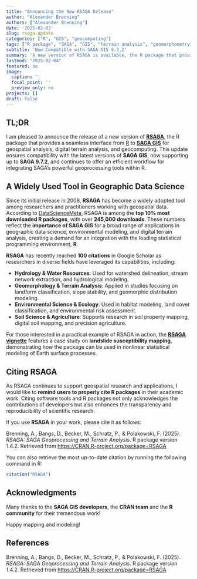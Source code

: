 ```yaml
---
title: "Announcing the New RSAGA Release"
author: "Alexander Brenning"
authors: ["Alexander Brenning"]
date: '2025-02-03'
slug: rsaga-update
categories: ["R", "GIS", "geocomputing"]
tags: ["R package", "SAGA", "GIS", "terrain analysis", "geomorphometry", "geocomputation", "open-source software"]
subtitle: 'Now Compatible with SAGA GIS 9.7.2'
summary: 'A new version of RSAGA is available, the R package that provides an interface to SAGA GIS for geospatial analysis, digital terrain analysis, and geocomputing...'
lastmod: "2025-02-04"
featured: no
image:
  caption: ''
  focal_point: ''
  preview_only: no
projects: []
draft: false
---
```

<link href="{{< blogdown/postref >}}index_files/panelset/panelset.css" rel="stylesheet" />
<script src="{{< blogdown/postref >}}index_files/panelset/panelset.js"></script>








## TL;DR

I am pleased to announce the release of a new version of **[RSAGA](https://CRAN.R-project.org/package=RSAGA)**, the R package that provides a seamless interface from [R](https://www.r-project.org/) to **[SAGA GIS](https://saga-gis.sourceforge.io/en/index.html)** for geospatial analysis, digital terrain analysis, and geocomputing. This update ensures compatibility with the latest versions of **SAGA GIS**, now supporting up to **SAGA 9.7.2**, and continues to offer an efficient workflow for integrating SAGA’s powerful geoprocessing tools within R.



## A Widely Used Tool in Geographic Data Science

Since its initial release in 2008, **RSAGA** has become a widely adopted tool among researchers and practitioners working with geospatial data. According to [DataScienceMeta](https://www.datasciencemeta.com/rpackages?utm_source=chatgpt.com), RSAGA is among the **top 10% most downloaded R packages**, with over **245,000 downloads**. These numbers reflect the **importance of SAGA GIS** for a broad range of applications in geographic data science, environmental modeling, and digital terrain analysis, creating a demand for an integration with the leading statistical programming environment, **R**.

**RSAGA** has recently reached **100 citations** in Google Scholar as researchers in diverse fields have leveraged its capabilities, including:

- **Hydrology & Water Resources**: Used for watershed delineation, stream network extraction, and hydrological modeling.
- **Geomorphology & Terrain Analysis**: Applied in studies focusing on landform classification, slope stability, and geomorphic distribution modeling.
- **Environmental Science & Ecology**: Used in habitat modeling, land cover classification, and environmental risk assessment.
- **Soil Science & Agriculture**: Supports research in soil property mapping, digital soil mapping, and precision agriculture.

For those interested in a practical example of RSAGA in action, the **[RSAGA vignette](https://cran.r-project.org/web/packages/RSAGA/vignettes/RSAGA.html)** features a case study on **landslide susceptibility mapping**, demonstrating how the package can be used in nonlinear statistical modeling of Earth surface processes.

## Citing RSAGA

As RSAGA continues to support geospatial research and applications, I would like to **remind users to properly cite R packages** in their academic work. Citing software tools and R packages not only acknowledges the contributions of developers but also enhances the transparency and reproducibility of scientific research.  

If you use **RSAGA** in your work, please cite it as follows:  

Brenning, A., Bangs, D., Becker, M., Schratz, P., & Polakowski, F. (2025). *RSAGA: SAGA Geoprocessing and Terrain Analysis*. R package version 1.4.2. Retrieved from https://CRAN.R-project.org/package=RSAGA  

You can also retrieve the most up-to-date citation by running the following command in R:  

```r
citation("RSAGA")
```

## Acknowledgments

Many thanks to the **SAGA GIS developers**, the **CRAN team** and the **R community** for their tremendous work!

Happy mapping and modeling!


## References

Brenning, A., Bangs, D., Becker, M., Schratz, P., & Polakowski, F. (2025). *RSAGA: SAGA Geoprocessing and Terrain Analysis*. R package version 1.4.2. Retrieved from https://CRAN.R-project.org/package=RSAGA  
